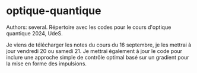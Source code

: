 # optique-quantique

Authors: several.
Répertoire avec les codes pour le cours d'optique quantique 2024, UdeS.

Je viens de télécharger les notes du cours du 16 septembre, je les mettrai à jour vendredi 20 ou samedi 21. Je mettrai également à jour le code pour inclure une approche simple de contrôle optimal basé sur un gradient pour la mise en forme des impulsions.
